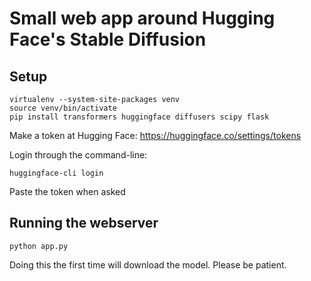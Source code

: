 # Small web app around Hugging Face's Stable Diffusion

## Setup

```
virtualenv --system-site-packages venv
source venv/bin/activate
pip install transformers huggingface diffusers scipy flask
```

Make a token at Hugging Face: https://huggingface.co/settings/tokens

Login through the command-line:

```
huggingface-cli login
```

Paste the token when asked

## Running the webserver

```
python app.py
```

Doing this the first time will download the model. Please be patient.
